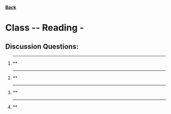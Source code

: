 **[Back](https://clayton-jones.github.io/reading-notes/)**

# Class -- Reading -   

## Discussion Questions:  
  
1. ****  

    **  

2. ****  

    **  

3. ****  

    ** 

4. ****  

    **  


